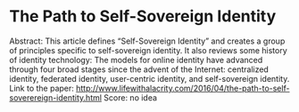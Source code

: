 # The Path to Self-Sovereign Identity

Abstract: This article defines “Self-Sovereign Identity” and creates a group of principles specific to self-sovereign identity. It also reviews some history of identity technology: The models for online identity have advanced through four broad stages since the advent of the Internet: centralized identity, federated identity, user-centric identity, and self-sovereign identity.
Link to the paper: http://www.lifewithalacrity.com/2016/04/the-path-to-self-soverereign-identity.html
Score: no idea